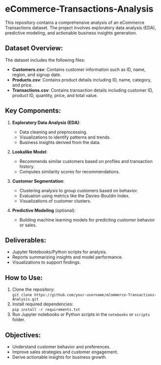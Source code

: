# eCommerce-Transactions-Analysis

This repository contains a comprehensive analysis of an eCommerce Transactions dataset. The project involves exploratory data analysis (EDA), predictive modeling, and actionable business insights generation. 

## Dataset Overview:
The dataset includes the following files:
- **Customers.csv**: Contains customer information such as ID, name, region, and signup date.
- **Products.csv**: Contains product details including ID, name, category, and price.
- **Transactions.csv**: Contains transaction details including customer ID, product ID, quantity, price, and total value.

## Key Components:
1. **Exploratory Data Analysis (EDA)**:
   - Data cleaning and preprocessing.
   - Visualizations to identify patterns and trends.
   - Business insights derived from the data.

2. **Lookalike Model**:
   - Recommends similar customers based on profiles and transaction history.
   - Computes similarity scores for recommendations.

3. **Customer Segmentation**:
   - Clustering analysis to group customers based on behavior.
   - Evaluation using metrics like the Davies-Bouldin Index.
   - Visualizations of customer clusters.

4. **Predictive Modeling** (optional):
   - Building machine learning models for predicting customer behavior or sales.

## Deliverables:
- Jupyter Notebooks/Python scripts for analysis.
- Reports summarizing insights and model performance.
- Visualizations to support findings.

## How to Use:
1. Clone the repository:  
   `git clone https://github.com/your-username/eCommerce-Transactions-Analysis.git`
2. Install required dependencies:  
   `pip install -r requirements.txt`
3. Run Jupyter notebooks or Python scripts in the `notebooks` or `scripts` folder.

## Objectives:
- Understand customer behavior and preferences.
- Improve sales strategies and customer engagement.
- Derive actionable insights for business growth.

